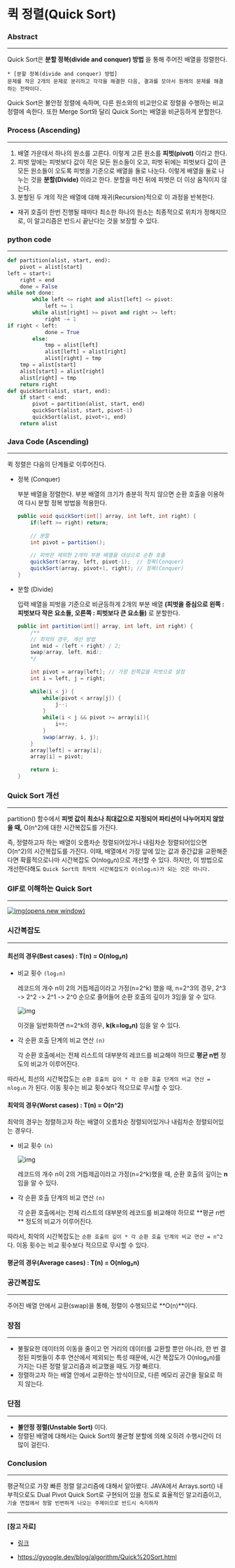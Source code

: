 # 퀵 정렬(Quick Sort)



### Abstract

------

Quick Sort은 **분할 정복(divide and conquer) 방법** 을 통해 주어진 배열을 정렬한다.

```text
* [분할 정복(divide and conquer) 방법]
문제를 작은 2개의 문제로 분리하고 각각을 해결한 다음, 결과를 모아서 원래의 문제를 해결하는 전략이다.
```

Quick Sort은 불안정 정렬에 속하며, 다른 원소와의 비교만으로 정렬을 수행하는 비교 정렬에 속한다. 또한 Merge Sort와 달리 Quick Sort는 배열을 비균등하게 분할한다.

### Process (Ascending)

------

1. 배열 가운데서 하나의 원소를 고른다. 이렇게 고른 원소를 **피벗(pivot)** 이라고 한다.
2. 피벗 앞에는 피벗보다 값이 작은 모든 원소들이 오고, 피벗 뒤에는 피벗보다 값이 큰 모든 원소들이 오도록 피벗을 기준으로 배열을 둘로 나눈다. 이렇게 배열을 둘로 나누는 것을 **분할(Divide)** 이라고 한다. 분할을 마친 뒤에 피벗은 더 이상 움직이지 않는다.
3. 분할된 두 개의 작은 배열에 대해 재귀(Recursion)적으로 이 과정을 반복한다.

- 재귀 호출이 한번 진행될 때마다 최소한 하나의 원소는 최종적으로 위치가 정해지므로, 이 알고리즘은 반드시 끝난다는 것을 보장할 수 있다.

### python code

---

```python
def partition(alist, start, end):
    pivot = alist[start]
left = start+1
    right = end
    done = False
while not done:
        while left <= right and alist[left] <= pivot:
            left += 1
        while alist[right] >= pivot and right >= left:
            right -= 1
if right < left:
            done = True
        else:
            tmp = alist[left]
            alist[left] = alist[right]
            alist[right] = tmp
    tmp = alist[start]
    alist[start] = alist[right]
    alist[right] = tmp
    return right
def quickSort(alist, start, end):
    if start < end:
        pivot = partition(alist, start, end)
        quickSort(alist, start, pivot-1)
        quickSort(alist, pivot+1, end)
    return alist
```





### Java Code (Ascending)

------

퀵 정렬은 다음의 단계들로 이루어진다.

- 정복 (Conquer)

  부분 배열을 정렬한다. 부분 배열의 크기가 충분히 작지 않으면 순환 호출을 이용하여 다시 분할 정복 방법을 적용한다.

  ```java
  public void quickSort(int[] array, int left, int right) {
      if(left >= right) return;
      
      // 분할 
      int pivot = partition(); 
      
      // 피벗은 제외한 2개의 부분 배열을 대상으로 순환 호출
      quickSort(array, left, pivot-1);  // 정복(Conquer)
      quickSort(array, pivot+1, right); // 정복(Conquer)
  }
  ```

- 분할 (Divide)

  입력 배열을 피벗을 기준으로 비균등하게 2개의 부분 배열 **(피벗을 중심으로 왼쪽 : 피벗보다 작은 요소들, 오른쪽 : 피벗보다 큰 요소들)** 로 분할한다.

  ```java
  public int partition(int[] array, int left, int right) {
      /**
      // 최악의 경우, 개선 방법
      int mid = (left + right) / 2;
      swap(array, left, mid);
      */
      
      int pivot = array[left]; // 가장 왼쪽값을 피벗으로 설정
      int i = left, j = right;
      
      while(i < j) {
          while(pivot < array[j]) {
              j--;
          }
          while(i < j && pivot >= array[i]){
              i++;
          }
          swap(array, i, j);
      }
      array[left] = array[i];
      array[i] = pivot;
      
      return i;
  }
  ```

### Quick Sort 개선

------

partition() 함수에서 **피벗 값이 최소나 최대값으로 지정되어 파티션이 나누어지지 않았을 때,** O(n^2)에 대한 시간복잡도를 가진다.

즉, 정렬하고자 하는 배열이 오름차순 정렬되어있거나 내림차순 정렬되어있으면 O(n^2)의 시간복잡도를 가진다. 이때, 배열에서 가장 앞에 있는 값과 중간값을 교환해준다면 확률적으로나마 시간복잡도 O(nlog₂n)으로 개선할 수 있다. 하지만, 이 방법으로 개선한다해도 `Quick Sort의 최악의 시간복잡도가 O(nlog₂n)가 되는 것은 아니다.`



### GIF로 이해하는 Quick Sort

------

[![img](images/quick-sort-001.gif)(opens new window)](https://github.com/GimunLee/tech-refrigerator/blob/master/Algorithm/resources/quick-sort-001.gif)





### 시간복잡도

------

#### 최선의 경우(Best cases) : T(n) = O(nlog₂n)

- 비교 횟수 `(log₂n)`

  레코드의 개수 n이 2의 거듭제곱이라고 가정(n=2^k) 했을 때, n=2^3의 경우, 2^3 -> 2^2 -> 2^1 -> 2^0 순으로 줄어들어 순환 호출의 깊이가 3임을 알 수 있다.

  ![img](images/quick-sort-002.png)

  이것을 일반화하면 n=2^k의 경우, **k(k=log₂n)** 임을 알 수 있다.

- 각 순환 호출 단계의 비교 연산 `(n)`

  각 순환 호출에서는 전체 리스트의 대부분의 레코드를 비교해야 하므로 **평균 n번** 정도의 비교가 이루어진다.

따라서, 최선의 시간복잡도는 `순환 호출의 깊이 * 각 순환 호출 단계의 비교 연산 = nlog₂n` 가 된다. 이동 횟수는 비교 횟수보다 적으므로 무시할 수 있다.



#### 최악의 경우(Worst cases) : T(n) = O(n^2)

최악의 경우는 정렬하고자 하는 배열이 오름차순 정렬되어있거나 내림차순 정렬되어있는 경우다.

- 비교 횟수 `(n)`

  ![img](images/quick-sort-003.png)

  레코드의 개수 n이 2의 거듭제곱이라고 가정(n=2^k)했을 때, 순환 호출의 깊이는 **n** 임을 알 수 있다.

- 각 순환 호출 단계의 비교 연산 `(n)`

  각 순환 호출에서는 전체 리스트의 대부분의 레코드를 비교해야 하므로 **평균 n번 ** 정도의 비교가 이루어진다.

따라서, 최악의 시간복잡도는 `순환 호출의 깊이 * 각 순환 호출 단계의 비교 연산 = n^2` 다. 이동 횟수는 비교 횟수보다 적으므로 무시할 수 있다.



#### 평균의 경우(Average cases) : T(n) = O(nlog₂n)



### 공간복잡도

------

주어진 배열 안에서 교환(swap)을 통해, 정렬이 수행되므로 **O(n)**이다.



### 장점

------

- 불필요한 데이터의 이동을 줄이고 먼 거리의 데이터를 교환할 뿐만 아니라, 한 번 결정된 피벗들이 추후 연산에서 제외되는 특성 때문에, 시간 복잡도가 O(nlog₂n)를 가지는 다른 정렬 알고리즘과 비교했을 때도 가장 빠르다.
- 정렬하고자 하는 배열 안에서 교환하는 방식이므로, 다른 메모리 공간을 필요로 하지 않는다.



### 단점

------

- **불안정 정렬(Unstable Sort)** 이다.
- 정렬된 배열에 대해서는 Quick Sort의 불균형 분할에 의해 오히려 수행시간이 더 많이 걸린다.



### Conclusion

------

평균적으로 가장 빠른 정렬 알고리즘에 대해서 알아봤다. JAVA에서 Arrays.sort() 내부적으로도 Dual Pivot Quick Sort로 구현되어 있을 정도로 효율적인 알고리즘이고, `기술 면접에서 정말 빈번하게 나오는 주제이므로 반드시 숙지하자`

---

#### [참고 자료]

- [링크](https://jinhyy.tistory.com/9)

- https://gyoogle.dev/blog/algorithm/Quick%20Sort.html